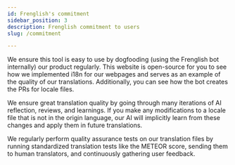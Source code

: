 ```yaml
---
id: Frenglish's commitment
sidebar_position: 3
description: Frenglish commitment to users
slug: /commitment

---
```


We ensure this tool is easy to use by dogfooding (using the Frenglish bot internally) our product regularly. This website is open-source for you to see how we implemented i18n for our webpages and serves as an example of the quality of our translations. Additionally, you can see how the bot creates the PRs for locale files.

We ensure great translation quality by going through many iterations of AI reflection, reviews, and learnings. If you make any modifications to a locale file that is not in the origin language, our AI will implicitly learn from these changes and apply them in future translations.

We regularly perform quality assurance tests on our translation files by running standardized translation tests like the METEOR score, sending them to human translators, and continuously gathering user feedback.